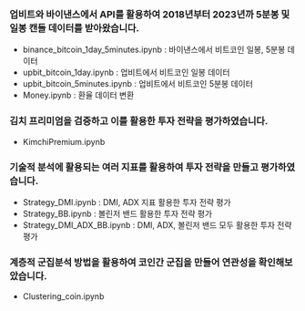 ### 업비트와 바이낸스에서 API를 활용하여 2018년부터 2023년까 5분봉 및 일봉 캔들 데이터를 받아왔습니다.
- binance_bitcoin_1day_5minutes.ipynb : 바이낸스에서 비트코인 일봉, 5분봉 데이터 
- upbit_bitcoin_1day.ipynb : 업비트에서 비트코인 일봉 데이터
- upbit_bitcoin_5minutes.ipynb : 업비트에서 비트코인 5분봉 데이터
- Money.ipynb : 환율 데이터 변환

### 김치 프리미엄을 검증하고 이를 활용한 투자 전략을 평가하였습니다.
- KimchiPremium.ipynb

### 기술적 분석에 활용되는 여러 지표를 활용하여 투자 전략을 만들고 평가하였습니다.
- Strategy_DMI.ipynb : DMI, ADX 지표 활용한 투자 전략 평가
- Strategy_BB.ipynb : 볼린저 밴드 활용한 투자 전략 평가
- Strategy_DMI_ADX_BB.ipynb : DMI, ADX, 볼린저 밴드 모두 활용한 투자 전략 평가
  
### 계층적 군집분석 방법을 활용하여 코인간 군집을 만들어 연관성을 확인해보았습니다.
- Clustering_coin.ipynb
